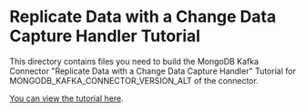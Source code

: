 # Replicate Data with a Change Data Capture Handler Tutorial

This directory contains files you need to build the MongoDB Kafka Connector
"Replicate Data with a Change Data Capture Handler" Tutorial for MONGODB_KAFKA_CONNECTOR_VERSION_ALT of the connector.

[You can view the tutorial here](https://www.mongodb.com/docs/kafka-connector/MONGODB_KAFKA_CONNECTOR_VERSION_ALT/tutorials/replicate-with-cdc/).
